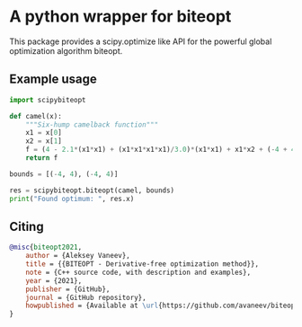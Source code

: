 # A python wrapper for biteopt #

This package provides a scipy.optimize like API for the powerful global optimization algorithm biteopt.

## Example usage ##

```python
import scipybiteopt

def camel(x):
    """Six-hump camelback function"""
    x1 = x[0]
    x2 = x[1]
    f = (4 - 2.1*(x1*x1) + (x1*x1*x1*x1)/3.0)*(x1*x1) + x1*x2 + (-4 + 4*(x2*x2))*(x2*x2)
    return f

bounds = [(-4, 4), (-4, 4)]

res = scipybiteopt.biteopt(camel, bounds)
print("Found optimum: ", res.x)
```

## Citing ##

```bibtex
@misc{biteopt2021,
    author = {Aleksey Vaneev},
    title = {{BITEOPT - Derivative-free optimization method}},
    note = {C++ source code, with description and examples},
    year = {2021},
    publisher = {GitHub},
    journal = {GitHub repository},
    howpublished = {Available at \url{https://github.com/avaneev/biteopt}},
}
```
